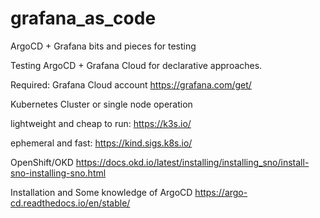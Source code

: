 # grafana_as_code
ArgoCD + Grafana bits and pieces for testing

Testing ArgoCD + Grafana Cloud for declarative approaches. 

Required: 
Grafana Cloud account 
https://grafana.com/get/

Kubernetes Cluster or single node operation

lightweight and cheap to run:
https://k3s.io/

ephemeral and fast: https://kind.sigs.k8s.io/

OpenShift/OKD
https://docs.okd.io/latest/installing/installing_sno/install-sno-installing-sno.html

Installation and Some knowledge of ArgoCD
https://argo-cd.readthedocs.io/en/stable/
